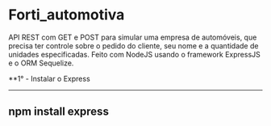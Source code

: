 # Forti_automotiva
API REST com GET e POST para simular uma empresa de automóveis, que precisa ter controle sobre o pedido do cliente, seu nome e a quantidade de unidades especificadas. Feito com NodeJS usando o framework ExpressJS e o ORM Sequelize.


**1° - Instalar o Express

-----------------------
 npm install express 
-----------------------
